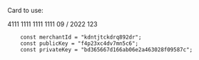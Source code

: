 
Card to use:

4111 1111 1111 1111
09 / 2022
123



```
    const merchantId = "kdntjtckdrq892dr";
    const publicKey = "f4p23xc4dv7mn5c6";
    const privateKey = "bd365667d166ab06e2a463028f09587c";
```